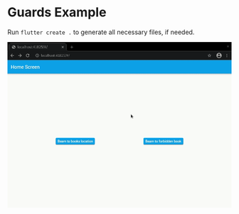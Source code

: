 # Guards Example

Run `flutter create .` to generate all necessary files, if needed.

<p align="center">
<img src="https://raw.githubusercontent.com/slovnicki/beamer_examples/master/guards/example-guards.gif" alt="example-books" width="520">